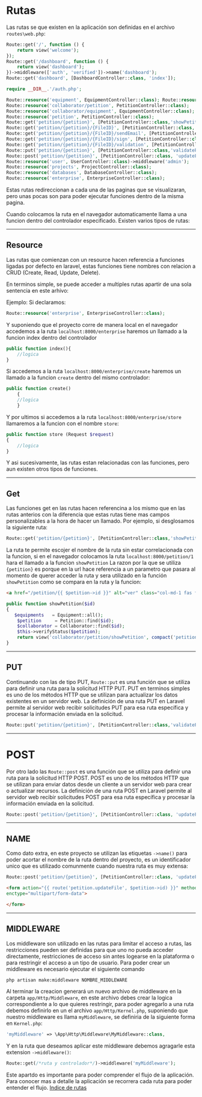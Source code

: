 # Rutas
Las rutas se que existen en la aplicación son definidas en el archivo `routes\web.php`:

```php 
Route::get('/', function () {
    return view('welcome');
});
Route::get('/dashboard', function () {
    return view('dashboard');
})->middleware(['auth', 'verified'])->name('dashboard');
Route::get('dashboard', [DashboardController::class, 'index']);

require __DIR__.'/auth.php';

Route::resource('equipment', EquipmentController::class); Route::resource('collaborator', CollaboratorController::class); 
Route::resource('collaborator/petition', PetitionController::class);
Route::resource('collaborator/equipment', EquipmentController::class); 
Route::resource('petition', PetitionController::class);
Route::get('petition/{petition}', [PetitionController::class,'showPetition']);
Route::get('petition/{petition}/{FileID}', [PetitionController::class, 'showPDF']);
Route::get('petition/{petition}/{FileID}/sendEmail', [PetitionController::class, 'sendEmail']);
Route::get('petition/{petition}/{FileID}/sign', [PetitionController::class, 'showPDFSign']);
Route::get('petition/{petition}/{FileID}/validation', [PetitionController::class, 'validationPetition']);
Route::put('petition/{petition}', [PetitionController::class,'validatePetition']);
Route::post('petition/{petition}', [PetitionController::class, 'updateFile'])->name('petition.updateFile');
Route::resource('user', UserController::class)->middleware('admin');
Route::resource('projects', ProjectController::class); 
Route::resource('databases', DatabaseController::class); 
Route::resource('enterprise', EnterpriseController::class); 
```
Estas rutas redireccionan a cada una de las paginas que se visualizaran, pero unas pocas son para poder ejecutar funciones dentro de la misma pagina.

Cuando colocamos la ruta en el navegador automaticamente llama a una funcion dentro del controlador especificado. Existen varios tipos de rutas:

---

## Resource
Las rutas que comienzan con un resource hacen referencia a funciones ligadas por defecto en laravel, estas funciones tiene nombres con relacion a CRUD (Create, Read, Update, Delete). 

En terminos simple, se puede acceder a multiples rutas apartir de una sola sentencia en este arhivo:

Ejemplo:
Si declaramos:
```php
Route::resource('enterprise', EnterpriseController::class); 
```
Y suponiendo que el proyecto corre de manera local en el navegador accedemos a la ruta `localhost:8000/enterprise` haremos un llamado a la funcion index dentro del controlador
```php
public function index(){
    //logica
}

```
Si accedemos a la ruta `localhost:8000/enterprise/create` haremos un llamado a la funcion `create` dentro del mismo controlador:
```php
public function create()
    {
    //logica
    }
```
Y por ultimos si accedemos a la ruta `localhost:8000/enterprise/store` llamaremos a la funcion con el nombre `store`:
```php
public function store (Request $request)
{
    //logica
}
```

Y asi sucesivamente, las rutas estan relacionadas con las funciones, pero aun existen otros tipos de funciones.

---

## Get
Las funciones get en las rutas hacen referencina a los mismo que en las rutas anterios con la diferencia que estas rutas tiene mas campos personalizables a la hora de hacer un llamado.
Por ejemplo, si desglosamos la siguiente ruta:
```php 
Route::get('petition/{petition}', [PetitionController::class,'showPetition']);
```
La ruta te permite escojer el nombre de la ruta sin estar correlacionada con la funcion, si en el navegador colocamos la ruta `localhost:8000/petition/1` hara el llamado a la funcion `showPetition`
La razon por la que se utiliza `{petition}` es porque en la url hace referencia a un parametro que pasara al momento de querer acceder la ruta y sera utilizado en la función `showPetition` como se compara en la ruta y la funcion:
```html
<a href="/petition/{{ $petition->id }}" alt="ver" class="col-md-1 fas fa-eye"></a>
```
```php
public function showPetition($id)
{
   $equipments   = Equipment::all();
    $petition     = Petition::find($id);
    $collaborator = Collaborator::find($id);
    $this->verifyStatus($petition);
    return view('collaborator/petition/showPetition', compact('petition', 'collaborator', 'equipments'));
}
```

---

## PUT

Continuando con las de tipo PUT, `Route::put` es una función que se utiliza para definir una ruta para la solicitud HTTP PUT. PUT en terminos simples es uno de los métodos HTTP que se utilizan para actualizar los datos existentes en un servidor web. La definición de una ruta PUT en Laravel permite al servidor web recibir solicitudes PUT para esa ruta específica y procesar la información enviada en la solicitud.

```php
Route::put('petition/{petition}', [PetitionController::class,'validatePetition']);
```
---
# POST
Por otro lado las `Route::post` es una función que se utiliza para definir una ruta para la solicitud HTTP POST. POST es uno de los métodos HTTP que se utilizan para enviar datos desde un cliente a un servidor web para crear o actualizar recursos. La definición de una ruta POST en Laravel permite al servidor web recibir solicitudes POST para esa ruta específica y procesar la información enviada en la solicitud.
```php 
Route::post('petition/{petition}', [PetitionController::class, 'updateFile'])->name('petition.updateFile');
```

---

## NAME
Como dato extra, en este proyecto se utilizan las etiquetas `->name()` para poder acortar el nombre de la ruta dentro del
proyecto, es un identificador unico que es utilizado comunmente cuando nuestra ruta es muy extensa:

```php 
Route::post('petition/{petition}', [PetitionController::class, 'updateFile'])->name('petition.updateFile');
```

```html
<form action="{{ route('petition.updateFile', $petition->id) }}" method="POST"
enctype="multipart/form-data">

</form>
```
---

## MIDDLEWARE

Los middleware son utilizado en las rutas para limitar el acceso a rutas, las restricciones pueden ser definidas para que uno no pueda acceder directamente, restricciones de acceso sin antes logearse en la plataforma o para restringir el acceso a un tipo de usuario. Para poder crear un middleware es necesario ejecutar el siguiente comando 
```bash
php artisan make:middleware NOMBRE_MIDDLEWARE
```
Al terminar la creacion generará un nuevo archivo de middleware en la carpeta `app/Http/Middleware`, en este archivo debes crear la logica correspondiente a lo que quieres restringir, para poder agregarlo a una ruta debemos definirlo en un el archivo `app/Http/Kernel.php`, suponiendo que nuestro middleware es llama `myMiddleware`, se definiria de la siguiente forma en `Kernel.php`:
```php
'myMiddleware' => \App\Http\Middleware\MyMiddleware::class,
```
Y en la ruta que deseamos aplicar este middleware debemos agragarle esta extension `->middleware()`:
```php 
Route::get(/*ruta y controlador*/)->middleware('myMiddleware');
```

Este apartdo es importante para poder comprender el flujo de la aplicación.
Para conocer mas a detalle la aplicación se recorrera cada ruta para poder entender el flujo. [Indice de rutas](./02_01_indice.md)

